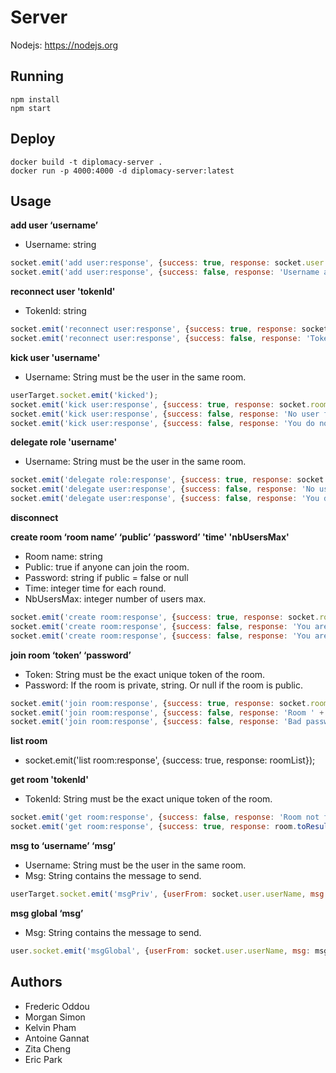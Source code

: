 # Server
Nodejs: https://nodejs.org

## Running
```
npm install
npm start
```

## Deploy
```
docker build -t diplomacy-server .
docker run -p 4000:4000 -d diplomacy-server:latest 
```

## Usage
**add user ‘username’**

- Username: string

```js
socket.emit('add user:response', {success: true, response: socket.user.toResult()});
socket.emit('add user:response', {success: false, response: 'Username already exists.'});
```

**reconnect user 'tokenId'**

- TokenId: string

```js
socket.emit('reconnect user:response', {success: true, response: socket.user.toResult()});
socket.emit('reconnect user:response', {success: false, response: 'Token does not exists.'});
```

**kick user 'username'**

- Username: String must be the user in the same room.

```js
userTarget.socket.emit('kicked');
socket.emit('kick user:response', {success: true, response: socket.room.toResult()});
socket.emit('kick user:response', {success: false, response: 'No user found.'});
socket.emit('kick user:response', {success: false, response: 'You do not have enough right.'});
```

**delegate role 'username'**

- Username: String must be the user in the same room.

```js
socket.emit('delegate role:response', {success: true, response: socket.room.toResult()});
socket.emit('delegate user:response', {success: false, response: 'No user found.'});
socket.emit('delegate user:response', {success: false, response: 'You do not have enough right.'});
```

**disconnect**

**create room ‘room name’ ‘public’ ‘password’ 'time' 'nbUsersMax'**

- Room name: string
- Public: true if anyone can join the room.
- Password: string if public = false or null
- Time: integer time for each round.
- NbUsersMax: integer number of users max.

```js
socket.emit('create room:response', {success: true, response: socket.room.toResult()});
socket.emit('create room:response', {success: false, response: 'You are already in a room.'});
socket.emit('create room:response', {success: false, response: 'You are not logged in.'});
```

**join room ‘token’ ‘password’**

- Token: String must be the exact unique token of the room.
- Password: If the room is private, string. Or null if the room is public.

```js
socket.emit('join room:response', {success: true, response: socket.room.toResult()});
socket.emit('join room:response', {success: false, response: 'Room ' + token + ' does not exists.'});
socket.emit('join room:response', {success: false, response: 'Bad password or room already started.'});
```

**list room**

- socket.emit('list room:response', {success: true, response: roomList});


**get room 'tokenId'**

- TokenId: String must be the exact unique token of the room.

```js
socket.emit('get room:response', {success: false, response: 'Room not found.'});
socket.emit('get room:response', {success: true, response: room.toResult()});
```

**msg to ‘username’ ‘msg’**

- Username: String must be the user in the same room.
- Msg: String contains the message to send.

```js
userTarget.socket.emit('msgPriv', {userFrom: socket.user.userName, msg: msg});
```

**msg global ‘msg’**

- Msg: String contains the message to send.

```js
user.socket.emit('msgGlobal', {userFrom: socket.user.userName, msg: msg});
```

## Authors
- Frederic Oddou
- Morgan Simon
- Kelvin Pham
- Antoine Gannat
- Zita Cheng
- Eric Park